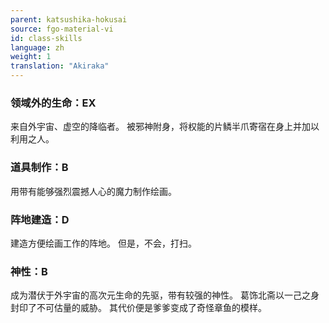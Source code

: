 ```yaml
---
parent: katsushika-hokusai
source: fgo-material-vi
id: class-skills
language: zh
weight: 1
translation: "Akiraka"
---
```


### 领域外的生命：EX

来自外宇宙、虚空的降临者。
被邪神附身，将权能的片鳞半爪寄宿在身上并加以利用之人。

### 道具制作：B

用带有能够强烈震撼人心的魔力制作绘画。

### 阵地建造：D

建造方便绘画工作的阵地。
但是，不会，打扫。

### 神性：B

成为潜伏于外宇宙的高次元生命的先驱，带有较强的神性。
葛饰北斋以一己之身封印了不可估量的威胁。
其代价便是爹爹变成了奇怪章鱼的模样。
